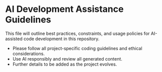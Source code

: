 # AI Development Assistance Guidelines

This file will outline best practices, constraints, and usage policies for AI-assisted code development in this repository.

- Please follow all project-specific coding guidelines and ethical considerations.
- Use AI responsibly and review all generated content.
- Further details to be added as the project evolves.
